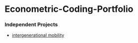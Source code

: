 # Econometric-Coding-Portfolio

### Independent Projects

- [intergenerational mobility](https://raw.githack.com/NatanielMoreau/Econometric-Coding-Portfolio/master/StandAlone/.gitkeep)

